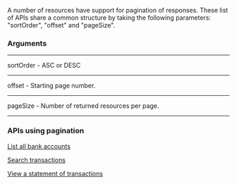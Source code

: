 A number of resources have support for pagination of responses. These list of APIs share a common structure by taking the following parameters: "sortOrder", "offset" and "pageSize".

### Arguments
***
sortOrder    - ASC or DESC
***
offset         - Starting page number.
***
pageSize    - Number of returned resources per page.
***

### APIs using pagination

[List all bank accounts](#/http/api-endpoints/beneficiary-bank-accounts/list-bank-accounts)

[Search transactions](#/http/api-endpoints/transactions/search-transactions)

[View a statement of transactions](#/http/api-endpoints/statements/get-statement)